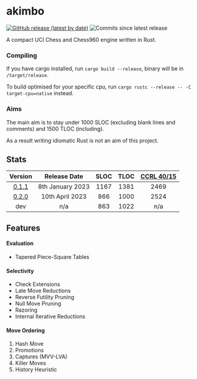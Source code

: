 # akimbo

[![GitHub release (latest by date)](https://img.shields.io/github/v/release/JacquesRW/akimbo?style=for-the-badge)](https://github.com/JacquesRW/akimbo/releases/latest)
![Commits since latest release](https://img.shields.io/github/commits-since/JacquesRW/akimbo/latest?style=for-the-badge)

A compact UCI Chess and Chess960 engine written in Rust.

### Compiling
If you have cargo installed, run `cargo build --release`, binary will be in `/target/release`.

To build optimised for your specific cpu, run `cargo rustc --release -- -C target-cpu=native` instead.

### Aims
The main aim is to stay under 1000 SLOC (excluding blank lines and comments) and 1500 TLOC (including).

As a result writing idiomatic Rust is not an aim of this project.

## Stats
|                           Version                                |     Release Date     | SLOC | TLOC | [CCRL 40/15](https://www.computerchess.org.uk/ccrl/4040/cgi/compare_engines.cgi?family=Akimbo) |
| :---------------------------------------------------------------:|:--------------------:|:----:|:----:|:-------------:|
| [0.1.1](https://github.com/JacquesRW/akimbo/releases/tag/v0.1.1) |    8th January 2023  | 1167 | 1381 |    2469       |
| [0.2.0](https://github.com/JacquesRW/akimbo/releases/tag/v0.2.0) |   10th   April 2023  |  866 | 1000 |    2524       |
|                             dev                                  |          n/a         |  863 | 1022 |     n/a       |

## Features

#### Evaluation
- Tapered Piece-Square Tables

#### Selectivity
- Check Extensions
- Late Move Reductions
- Reverse Futility Pruning
- Null Move Pruning
- Razoring
- Internal Iterative Reductions

#### Move Ordering
1. Hash Move
2. Promotions
3. Captures (MVV-LVA)
4. Killer Moves
5. History Heuristic
